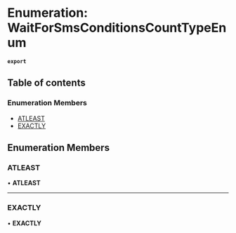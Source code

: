 # Enumeration: WaitForSmsConditionsCountTypeEnum

**`export`**

## Table of contents

### Enumeration Members

- [ATLEAST](WaitForSmsConditionsCountTypeEnum.md#atleast)
- [EXACTLY](WaitForSmsConditionsCountTypeEnum.md#exactly)

## Enumeration Members

### <a id="atleast" name="atleast"></a> ATLEAST

• **ATLEAST**

___

### <a id="exactly" name="exactly"></a> EXACTLY

• **EXACTLY**
